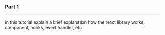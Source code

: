 ### Part 1
___
in this tutorial explain a brief explanation how the react library works, component, hooks, event handler, etc
